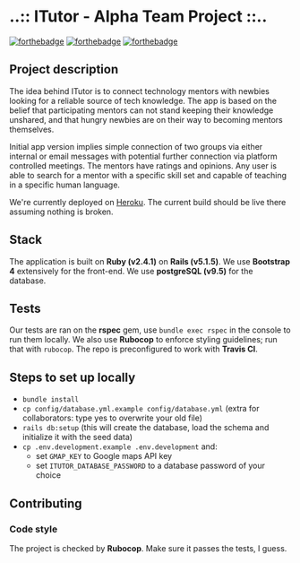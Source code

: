 # ..:: ITutor - Alpha Team Project ::..

[![forthebadge](https://forthebadge.com/images/badges/uses-badges.svg)](https://forthebadge.com) [![forthebadge](https://forthebadge.com/images/badges/made-with-crayons.svg)](https://forthebadge.com) [![forthebadge](https://forthebadge.com/images/badges/built-with-resentment.svg)](https://forthebadge.com)


## Project description

The idea behind ITutor is to connect technology mentors with newbies looking for a reliable source of tech knowledge. The app is based on the belief that participating mentors can not stand keeping their knowledge unshared, and that hungry newbies are on their way to becoming mentors themselves.

Initial app version implies simple connection of two groups via either internal or email messages with potential further connection via platform controlled meetings. The mentors have ratings and opinions. Any user is able to search for a mentor with a specific skill set and capable of teaching in a specific human language.

We're currently deployed on [Heroku](https://itutor-ncc.herokuapp.com/). The current build should be live there assuming nothing is broken.

## Stack

The application is built on **Ruby (v2.4.1)** on **Rails (v5.1.5)**. We use **Bootstrap 4** extensively for the front-end. We use **postgreSQL (v9.5)** for the database.

## Tests

Our tests are ran on the **rspec** gem, use `bundle exec rspec` in the console to run them locally. We also use **Rubocop** to enforce styling guidelines; run that with `rubocop`. The repo is preconfigured to work with **Travis CI**.

## Steps to set up locally

* `bundle install`
* `cp config/database.yml.example config/database.yml` (extra for collaborators: type yes to overwrite your old file)
* `rails db:setup` (this will create the database, load the schema and initialize it with the seed data)
* `cp .env.development.example .env.development` and:
  * set `GMAP_KEY` to Google maps API key
  * set `ITUTOR_DATABASE_PASSWORD` to a database password of your choice

## Contributing

### Code style

The project is checked by **Rubocop**. Make sure it passes the tests, I guess.

